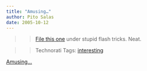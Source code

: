 ```yaml
---
title: "Amusing…"
author: Pito Salas
date: 2005-10-12
---
```



>>

>> [File this one](<http://www.leoburnett.ca/>) under stupid flash tricks.
Neat.

>>

>> Technorati Tags: [interesting](<http://www.technorati.com/tag/interesting>)


[Amusing…](None)
